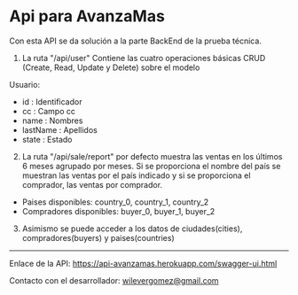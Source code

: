 # Api para AvanzaMas

Con esta API se da solución a la parte BackEnd de la prueba técnica.

1. La ruta "/api/user" Contiene las cuatro operaciones básicas CRUD (Create, Read, Update y Delete) sobre el modelo 

Usuario:
 - id : Identificador
 - cc : Campo cc
 - name : Nombres
 - lastName : Apellidos
 - state : Estado
 
2. La ruta "/api/sale/report" por defecto muestra las ventas en los últimos 6 meses agrupado por meses. Si se proporciona el nombre del país se muestran las ventas por el país indicado y si se proporciona el comprador, las ventas por comprador.

- Paises disponibles: country_0, country_1, country_2
- Compradores disponibles: buyer_0, buyer_1, buyer_2

3. Asimismo se puede acceder a los datos de ciudades(cities), compradores(buyers) y paises(countries)

***********

Enlace de la API: https://api-avanzamas.herokuapp.com/swagger-ui.html

Contacto con el desarrollador: wilevergomez@gmail.com
